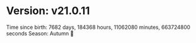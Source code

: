 # Version: v21.0.11
Time since birth: 7682 days, 184368 hours, 11062080 minutes, 663724800 seconds
Season: Autumn 🍁
